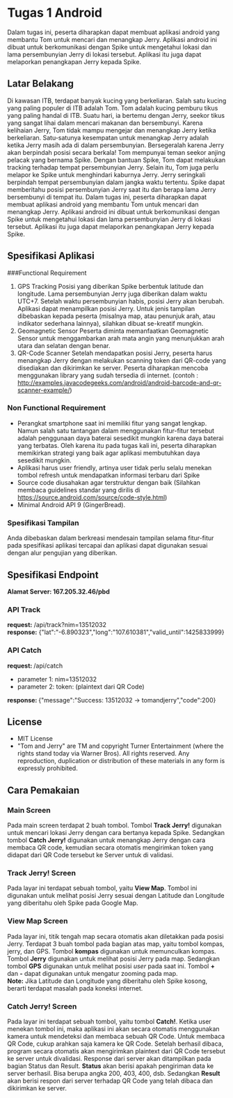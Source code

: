 # Tugas 1 Android
Dalam tugas ini, peserta diharapkan dapat membuat aplikasi android yang membantu Tom untuk mencari dan menangkap Jerry. Aplikasi android ini dibuat untuk berkomunikasi dengan Spike untuk mengetahui lokasi dan lama persembunyian Jerry di lokasi tersebut. Aplikasi itu juga dapat melaporkan penangkapan Jerry kepada Spike.

## Latar Belakang
Di kawasan ITB, terdapat banyak kucing yang berkeliaran. Salah satu kucing yang paling populer di ITB adalah Tom. Tom adalah kucing pemburu tikus yang paling handal di ITB. Suatu hari, ia bertemu dengan Jerry, seekor tikus yang sangat lihai dalam mencari makanan dan bersembunyi. Karena kelihaian Jerry, Tom tidak mampu mengejar dan menangkap Jerry ketika berkeliaran. Satu-satunya kesempatan untuk menangkap Jerry adalah ketika Jerry masih ada di dalam persembunyian. Bersegeralah karena Jerry akan berpindah posisi secara berkala!
Tom mempunyai teman seekor anjing pelacak yang bernama Spike. Dengan bantuan Spike, Tom dapat melakukan tracking terhadap tempat persembunyian Jerry. Selain itu, Tom juga perlu melapor ke Spike untuk menghindari kaburnya Jerry. Jerry seringkali berpindah tempat persembunyian dalam jangka waktu tertentu. Spike dapat memberitahu posisi persembunyian Jerry saat itu dan berapa lama Jerry bersembunyi di tempat itu.
Dalam tugas ini, peserta diharapkan dapat membuat aplikasi android yang membantu Tom untuk mencari dan menangkap Jerry. Aplikasi android ini dibuat untuk berkomunikasi dengan Spike untuk mengetahui lokasi dan lama persembunyian Jerry di lokasi tersebut. Aplikasi itu juga dapat melaporkan penangkapan Jerry kepada Spike.

## Spesifikasi Aplikasi
###Functional Requirement
1. GPS Tracking
Posisi yang diberikan Spike berbentuk latitude dan longitude. Lama persembunyian Jerry juga diberikan dalam waktu UTC+7. Setelah waktu persembunyian habis, posisi Jerry akan berubah. Aplikasi dapat menampilkan posisi Jerry. Untuk jenis tampilan dibebaskan kepada peserta (misalnya map, atau penunjuk arah, atau indikator sederhana lainnya), silahkan dibuat se-kreatif mungkin.
2. Geomagnetic Sensor
Peserta diminta memanfaatkan Geomagnetic Sensor untuk menggambarkan arah mata angin yang menunjukkan arah utara dan selatan dengan benar.
3. QR-Code Scanner
Setelah mendapatkan posisi Jerry, peserta harus menangkap Jerry dengan melakukan scanning token dari QR-code yang disediakan dan dikirimkan ke server. Peserta diharapkan mencoba menggunakan library yang sudah tersedia di internet.
(contoh : http://examples.javacodegeeks.com/android/android-barcode-and-qr-scanner-example/)

### Non Functional Requirement
- Perangkat smartphone saat ini memiliki fitur yang sangat lengkap. Namun salah satu tantangan dalam menggunakan fitur-fitur tersebut adalah penggunaan daya baterai sesedikit mungkin karena daya baterai yang terbatas. Oleh karena itu pada tugas kali ini, peserta diharapkan memikirkan strategi yang baik agar aplikasi membutuhkan daya sesedikit mungkin.
- Aplikasi harus user friendly, artinya user tidak perlu selalu menekan tombol refresh untuk mendapatkan informasi terbaru dari Spike
- Source code diusahakan agar terstruktur dengan baik (Silahkan membaca guidelines standar yang dirilis di https://source.android.com/source/code-style.html)
- Minimal Android API 9 (GingerBread).

### Spesifikasi Tampilan
Anda dibebaskan dalam berkreasi mendesain tampilan selama fitur-fitur pada spesifikasi aplikasi tercapai dan aplikasi dapat digunakan sesuai dengan alur pengujian yang diberikan.


## Spesifikasi Endpoint
<b>Alamat Server: 167.205.32.46/pbd</b>

### API Track
<b>request:</b>  /api/track?nim=13512032
<br><b>response:</b> {"lat":"-6.890323","long":"107.610381","valid_until":1425833999}

### API Catch
<b>request: </b> /api/catch
<ul>
<li> parameter 1: nim=13512032 </li>
<li> parameter 2: token: (plaintext dari QR Code) </li>
</ul>
<b>response: </b> {"message":"Success: 13512032 -> tomandjerry","code":200}

## License
- MIT License
- "Tom and Jerry" are TM and copyright Turner Entertainment (where the rights stand today via Warner Bros). All rights
reserved. Any reproduction, duplication or distribution of these materials in any form is expressly prohibited.

## Cara Pemakaian
### Main Screen
Pada main screen terdapat 2 buah tombol. Tombol <b>Track Jerry!</b> digunakan untuk mencari lokasi Jerry dengan cara bertanya kepada Spike. Sedangkan tombol <b>Catch Jerry!</b> digunakan untuk menangkap Jerry dengan cara membaca QR code, kemudian secara otomatis mengirimkan token yang didapat dari QR Code tersebut ke Server untuk di validasi.

### Track Jerry! Screen
Pada layar ini terdapat sebuah tombol, yaitu <b>View Map</b>. Tombol ini digunakan untuk melihat posisi Jerry sesuai dengan Latitude dan Longitude yang diberitahu oleh Spike pada Google Map.

### View Map Screen
Pada layar ini, titik tengah map secara otomatis akan diletakkan pada posisi Jerry. Terdapat 3 buah tombol pada bagian atas map, yaitu tombol kompas, jerry, dan GPS. Tombol <b>kompas</b> digunakan untuk memunculkan kompas. Tombol <b>Jerry</b> digunakan untuk melihat posisi Jerry pada map. Sedangkan tombol <b>GPS</b> digunakan untuk melihat posisi <i>user</i> pada saat ini. Tombol <b>+</b> dan <b>-</b> dapat digunakan untuk mengatur zooming pada map.
<br><b>Note:</b> Jika Latitude dan Longitude yang diberitahu oleh Spike kosong, berarti terdapat masalah pada koneksi internet.

### Catch Jerry! Screen
Pada layar ini terdapat sebuah tombol, yaitu tombol <b>Catch!</b>. Ketika user menekan tombol ini, maka aplikasi ini akan secara otomatis menggunakan kamera untuk mendeteksi dan membaca sebuah QR Code. Untuk membaca QR Code, cukup arahkan saja kamera ke QR Code. Setelah berhasil dibaca, program secara otomatis akan mengirimkan plaintext dari QR Code tersebut ke server untuk divalidasi. Response dari server akan ditampilkan pada bagian Status dan Result. <b>Status</b> akan berisi apakah pengiriman data ke server berhasil. Bisa berupa angka 200, 403, 400, dsb. Sedangkan <b>Result</b> akan berisi respon dari server terhadap QR Code yang telah dibaca dan dikirimkan ke server.
